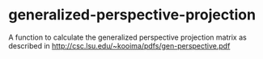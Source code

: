 # generalized-perspective-projection

A function to calculate the generalized perspective projection matrix as described in http://csc.lsu.edu/~kooima/pdfs/gen-perspective.pdf
